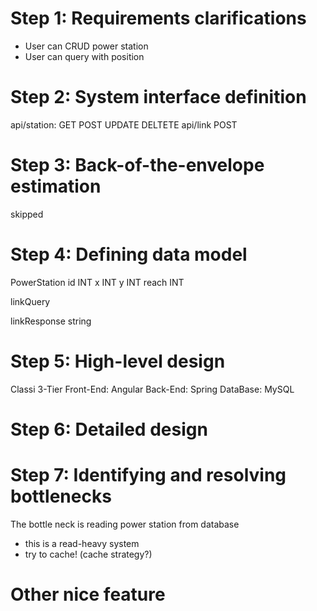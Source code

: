 
# Step 1: Requirements clarifications
- User can CRUD power station
- User can query with position

# Step 2: System interface definition
api/station:
GET
POST
UPDATE
DELTETE
api/link
POST

# Step 3: Back-of-the-envelope estimation
skipped


# Step 4: Defining data model

PowerStation
id INT
x INT
y INT
reach INT

linkQuery

linkResponse
string

# Step 5: High-level design
Classi 3-Tier
Front-End: Angular
Back-End: Spring
DataBase: MySQL

# Step 6: Detailed design

# Step 7: Identifying and resolving bottlenecks

The bottle neck is reading power station from database
- this is a read-heavy system
- try to cache! (cache strategy?)

# Other nice feature
